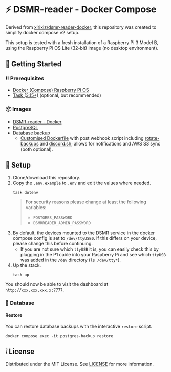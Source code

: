 # ⚡ DSMR-reader - Docker Compose

Derived from [xirixiz/dsmr-reader-docker](https://github.com/xirixiz/dsmr-reader-docker), this repository was created
to simplify docker compose v2 setup.

This setup is tested with a fresh installation of a Raspberry Pi 3 Model B, using the Raspberry Pi OS Lite (32-bit)
image (no
desktop environment).

## 🧰 Getting Started

### ‼️ Prerequisites

* [Docker (Compose) Raspberry Pi OS](https://docs.docker.com/engine/install/raspberry-pi-os/)
* [Task (3.15+)](https://taskfile.dev/installation/) (optional, but recommended)

### 📦 Images

- [DSMR-reader - Docker](https://github.com/xirixiz/dsmr-reader-docker)
- [PostgreSQL](https://hub.docker.com/_/postgres)
- [Database backup](https://hub.docker.com/r/tiredofit/db-backup)
    - [Customised Dockerfile](./docker/db-backup/Dockerfile) with post webhook script
      including [rotate-backups](https://pypi.org/project/rotate-backups/) and [discord.sh](https://github.com/ChaoticWeg/discord.sh); allows for notifications and AWS S3 sync (both optional).

## 📝 Setup

1. Clone/download this repository.
2. Copy the `.env.example` to `.env` and edit the values where needed.
    ```shell
    task dotenv
    ```
    > For security reasons please change at least the following variables:
    >   * `POSTGRES_PASSWORD`
    >   * `DSMRREADER_ADMIN_PASSWORD`
3. By default, the devices mounted to the DSMR service in the docker compose config is set to `/dev/ttyUSB0`. If
   this differs on your device, please change this before continuing.
    * If you are not sure which `ttyUSB` it is, you can easily check this by plugging in the P1 cable into your
      Raspberry Pi and see which `ttyUSB` was added in the `/dev` directory (`ls /dev/tty*`).
4. Up the stack.
   ```shell
   task up
   ```

You should now be able to visit the dashboard at `http://xxx.xxx.xxx.x:7777`.

### 💾 Database

#### Restore

You can restore database backups with the interactive `restore` script.

```shell
docker compose exec -it postgres-backup restore
```

## ❕️ License

Distributed under the MIT License. See [LICENSE](./LICENSE) for more information.